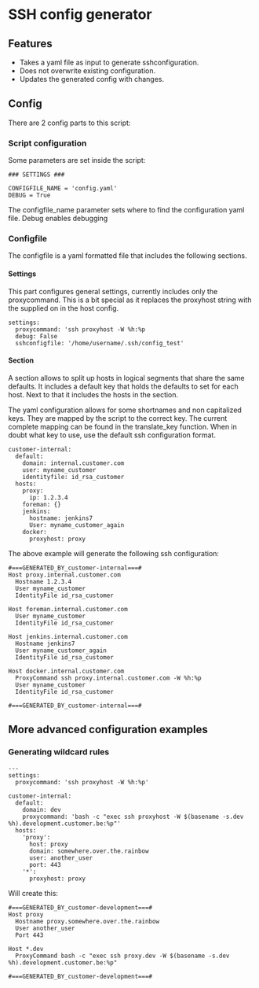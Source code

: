 # SSH config generator

## Features

 - Takes a yaml file as input to generate sshconfiguration.
 - Does not overwrite existing configuration.
 - Updates the generated config with changes.

## Config

There are 2 config parts to this script:

### Script configuration

Some parameters are set inside the script:

```
### SETTINGS ###

CONFIGFILE_NAME = 'config.yaml'
DEBUG = True
```

The configfile_name parameter sets where to find the configuration yaml file.
Debug enables debugging

### Configfile

The configfile is a yaml formatted file that includes the following sections.

#### Settings

This part configures general settings, currently includes only the proxycommand.
This is a bit special as it replaces the proxyhost string with the supplied on in the host config.

```
settings:
  proxycommand: 'ssh proxyhost -W %h:%p
  debug: False
  sshconfigfile: '/home/username/.ssh/config_test'
```

#### Section

A section allows to split up hosts in logical segments that share the same defaults.
It includes a default key that holds the defaults to set for each host.
Next to that it includes the hosts in the section.

The yaml configuration allows for some shortnames and non capitalized keys.
They are mapped by the script to the correct key. The current complete mapping can be found in the translate_key function.
When in doubt what key to use, use the default ssh configuration format.

```
customer-internal:
  default:
    domain: internal.customer.com
    user: myname_customer
    identityfile: id_rsa_customer
  hosts:
    proxy:
      ip: 1.2.3.4
    foreman: {}
    jenkins:
      hostname: jenkins7
      User: myname_customer_again
    docker:
      proxyhost: proxy
```

The above example will generate the following ssh configuration:
```
#===GENERATED_BY_customer-internal===#
Host proxy.internal.customer.com
  Hostname 1.2.3.4
  User myname_customer
  IdentityFile id_rsa_customer

Host foreman.internal.customer.com
  User myname_customer
  IdentityFile id_rsa_customer

Host jenkins.internal.customer.com
  Hostname jenkins7
  User myname_customer_again
  IdentityFile id_rsa_customer

Host docker.internal.customer.com
  ProxyCommand ssh proxy.internal.customer.com -W %h:%p
  User myname_customer
  IdentityFile id_rsa_customer

#===GENERATED_BY_customer-internal===#
```

## More advanced configuration examples

### Generating wildcard rules

```
---
settings:
  proxycommand: 'ssh proxyhost -W %h:%p'

customer-internal:
  default:
    domain: dev
    proxycommand: 'bash -c "exec ssh proxyhost -W $(basename -s.dev %h).development.customer.be:%p"'
  hosts:
    'proxy':
      host: proxy
      domain: somewhere.over.the.rainbow
      user: another_user
      port: 443
    '*':
      proxyhost: proxy
```

Will create this:
```
#===GENERATED_BY_customer-development===#
Host proxy
  Hostname proxy.somewhere.over.the.rainbow
  User another_user
  Port 443

Host *.dev
  ProxyCommand bash -c "exec ssh proxy.dev -W $(basename -s.dev %h).development.customer.be:%p"

#===GENERATED_BY_customer-development===#
```

